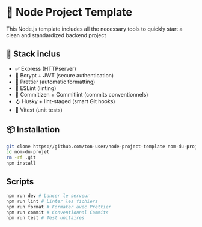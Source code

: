 # 🧰 Node Project Template

This Node.js template includes all the necessary tools to quickly start a clean and standardized backend project

## 🚀 Stack inclus

- ✅ Express (HTTPserver)
- 🔐 Bcrypt + JWT (secure authentication)
- 🎨 Prettier (automatic formatting)
- 🧹 ESLint (linting)
- 💬 Commitizen + Commitlint (commits conventionnels)
- 🪝 Husky + lint-staged (smart Git hooks)
- 🧪 Vitest (unit tests)

## 📦 Installation

```bash
git clone https://github.com/ton-user/node-project-template nom-du-projet
cd nom-du-projet
rm -rf .git
npm install
```

## Scripts

```bash
npm run dev # Lancer le serveur
npm run lint # Linter les fichiers
npm run format # Formater avec Prettier
npm run commit # Conventionnal Commits
npm run test # Test unitaires
```
